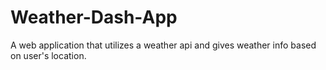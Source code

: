 # Weather-Dash-App
A web application that utilizes a weather api and gives weather info based on user's location.
